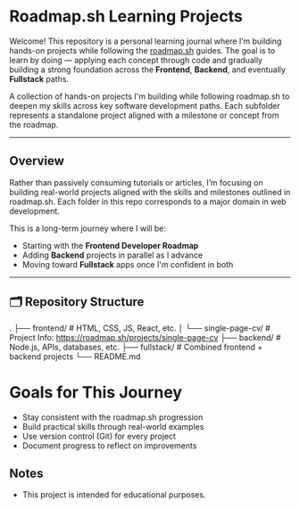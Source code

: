 # Roadmap.sh Learning Projects

Welcome! This repository is a personal learning journal where I’m building hands-on projects while following the [roadmap.sh](https://roadmap.sh) guides. The goal is to learn by doing — applying each concept through code and gradually building a strong foundation across the **Frontend**, **Backend**, and eventually **Fullstack** paths.

A collection of hands-on projects I'm building while following roadmap.sh to deepen my skills across key software development paths. Each subfolder represents a standalone project aligned with a milestone or concept from the roadmap.

---

## Overview 

Rather than passively consuming tutorials or articles, I’m focusing on building real-world projects aligned with the skills and milestones outlined in roadmap.sh. Each folder in this repo corresponds to a major domain in web development.

This is a long-term journey where I will be:

- Starting with the **Frontend Developer Roadmap**
- Adding **Backend** projects in parallel as I advance
- Moving toward **Fullstack** apps once I'm confident in both

---

## 🗂️ Repository Structure

.
├── frontend/       # HTML, CSS, JS, React, etc.
│   └── single-page-cv/ # Project Info: https://roadmap.sh/projects/single-page-cv
├── backend/        # Node.js, APIs, databases, etc.
├── fullstack/      # Combined frontend + backend projects
└── README.md

# Goals for This Journey

- Stay consistent with the roadmap.sh progression
- Build practical skills through real-world examples
- Use version control (Git) for every project
- Document progress to reflect on improvements



## Notes

- This project is intended for educational purposes.